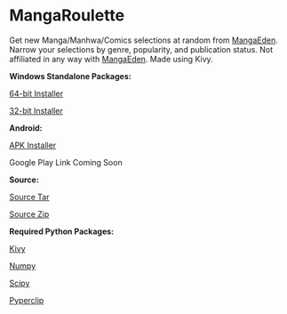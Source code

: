 # MangaRoulette

Get new Manga/Manhwa/Comics selections at random from [MangaEden](mangaeden.com). Narrow your selections by genre, popularity, and publication status. Not affiliated in any way with [MangaEden](mangaeden.com). Made using Kivy.

<b>Windows Standalone Packages:</b>

[64-bit Installer](https://github.com/zornrat/MangaRoulette/releases/download/v1.0.1/Install_MangaRoulette_x86_64.exe)

[32-bit Installer](https://github.com/zornrat/MangaRoulette/releases/download/v1.0.1/Install_MangaRoulette_x86.exe)

<b>Android:</b>

[APK Installer](https://github.com/zornrat/MangaRoulette/v1.0.1/download/Release/MangaRoulette-1.0.apk)

Google Play Link Coming Soon

<b>Source:</b>

[Source Tar](https://github.com/zornrat/MangaRoulette/archive/v1.0.1.tar.gz)

[Source Zip](https://github.com/zornrat/MangaRoulette/archive/v1.0.1.zip)


<b>Required Python Packages:</b>

[Kivy](https://kivy.org/docs/installation/installation.html)

[Numpy](https://docs.scipy.org/doc/numpy/user/install.html)

[Scipy](https://www.scipy.org/install.html)

[Pyperclip](https://github.com/asweigart/pyperclip)
